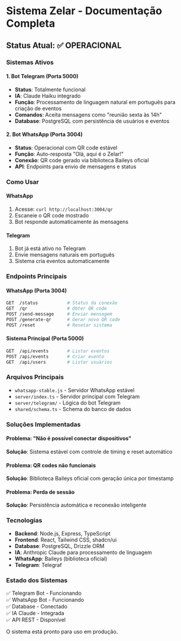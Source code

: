 # Sistema Zelar - Documentação Completa

## Status Atual: ✅ OPERACIONAL

### Sistemas Ativos

#### 1. Bot Telegram (Porta 5000)
- **Status**: Totalmente funcional
- **IA**: Claude Haiku integrado
- **Função**: Processamento de linguagem natural em português para criação de eventos
- **Comandos**: Aceita mensagens como "reunião sexta às 14h"
- **Database**: PostgreSQL com persistência de usuários e eventos

#### 2. Bot WhatsApp (Porta 3004)
- **Status**: Operacional com QR code estável
- **Função**: Auto-resposta "Olá, aqui é o Zelar!"
- **Conexão**: QR code gerado via biblioteca Baileys oficial
- **API**: Endpoints para envio de mensagens e status

### Como Usar

#### WhatsApp
1. Acesse: `curl http://localhost:3004/qr`
2. Escaneie o QR code mostrado
3. Bot responde automaticamente às mensagens

#### Telegram
1. Bot já está ativo no Telegram
2. Envie mensagens naturais em português
3. Sistema cria eventos automaticamente

### Endpoints Principais

#### WhatsApp (Porta 3004)
```bash
GET  /status           # Status da conexão
GET  /qr               # Obter QR code
POST /send-message     # Enviar mensagem
POST /generate-qr      # Gerar novo QR code
POST /reset            # Resetar sistema
```

#### Sistema Principal (Porta 5000)
```bash
GET  /api/events       # Listar eventos
POST /api/events       # Criar evento
GET  /api/users        # Listar usuários
```

### Arquivos Principais

- `whatsapp-stable.js` - Servidor WhatsApp estável
- `server/index.ts` - Servidor principal com Telegram
- `server/telegram/` - Lógica do bot Telegram
- `shared/schema.ts` - Schema do banco de dados

### Soluções Implementadas

#### Problema: "Não é possível conectar dispositivos"
**Solução**: Sistema estável com controle de timing e reset automático

#### Problema: QR codes não funcionais
**Solução**: Biblioteca Baileys oficial com geração única por timestamp

#### Problema: Perda de sessão
**Solução**: Persistência automática e reconexão inteligente

### Tecnologias

- **Backend**: Node.js, Express, TypeScript
- **Frontend**: React, Tailwind CSS, shadcn/ui
- **Database**: PostgreSQL, Drizzle ORM
- **IA**: Anthropic Claude para processamento de linguagem
- **WhatsApp**: Baileys (biblioteca oficial)
- **Telegram**: Telegraf

### Estado dos Sistemas

✅ Telegram Bot - Funcionando  
✅ WhatsApp Bot - Funcionando  
✅ Database - Conectado  
✅ IA Claude - Integrada  
✅ API REST - Disponível  

O sistema está pronto para uso em produção.